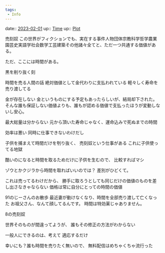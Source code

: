 ```yaml
---
tags:
 - Info
---
```


date:: [2023-02-01](/Daily_Note/2023-02-01.md)
up:: [Time](../Bar/Novel/Topics/Time.md)
up:: [Plot](../Bar/Novel/Chaos/Plot.md)

売刻奴
この世界がフィクションでも、実在する事件人物団体宗教科学哲学農業園芸史実語学社会数学工芸建築その他諸々全てと、ただ一つ共通する価値がある。

ただ、ここには時間がある。

黒を削り抜く刻

時間を売る人間の話
絶対価値として金代わりに支払われている
軽々しく寿命を売り渡してる

金が存在しない
金というものにする予定もあったらしいが、結局却下された。
そんな誰も保証しない価値よりも、誰もが認める価値で支払ったほうが変動しないし安心。

最大総量は分からない
元から頂いた寿命じゃなく、運命込みで死ぬまでの時間

効率は悪い
同時に仕事できないわけだし

子供を捕まえて時間だけを刳り抜く、
売刻奴という仕事がある
これに子供使ってる地獄

酷いのになると時間を取るためだけに子供を生むので、
比較すればマシ

ゾウとかクジラから時間を取ればいいのでは？
差別がひどくて。

これは売ってるわけだから、
勝手に取ろうとしても同じだけの価値のものを差し出さなきゃならない
価格は常に自分にとっての時間の価値

91のじーさんのお散歩
最近妻が動けなくなり、時間を全部売り渡して亡くなった
お祖父さん、なんて顔してるんです。
時間は特効薬じゃありません。

8の売刻奴

世界そのものが間違ってようが、
誰もその修正の方法がわからない

一般人にできるのは、考えて
適応するだけ

幸いにも？誰も時間を売りたく無いので、
無料配信はめちゃくちゃ流行った




